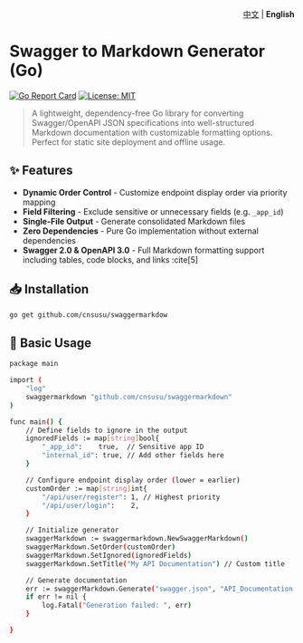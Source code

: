 ﻿<p align="right">
   <a href="./README.md">中文</a> | <strong>English</strong>
</p>

# Swagger to Markdown Generator (Go)
[![Go Report Card](https://goreportcard.com/badge/github.com/cnsusu/swaggermarkdown)](https://goreportcard.com/report/github.com/cnsusu/swaggermarkdown)
[![License: MIT](https://img.shields.io/badge/License-MIT-blue.svg)](https://opensource.org/licenses/MIT)

> A lightweight, dependency-free Go library for converting Swagger/OpenAPI JSON specifications into well-structured Markdown documentation with customizable formatting options. Perfect for static site deployment and offline usage.

## ✨ Features
- **Dynamic Order Control** - Customize endpoint display order via priority mapping
- **Field Filtering** - Exclude sensitive or unnecessary fields (e.g. `_app_id`)
- **Single-File Output** - Generate consolidated Markdown files
- **Zero Dependencies** - Pure Go implementation without external dependencies
- **Swagger 2.0 & OpenAPI 3.0** - Full Markdown formatting support including tables, code blocks, and links :cite[5]

## 📥 Installation
```bash
go get github.com/cnsusu/swaggermarkdow
```

## 🚀 Basic Usage
```bash
package main

import (
	"log"
	swaggermarkdown "github.com/cnsusu/swaggermarkdown"
)

func main() {
	// Define fields to ignore in the output
	ignoredFields := map[string]bool{
		"_app_id":    true,  // Sensitive app ID
		"internal_id": true, // Add other fields here
	}

	// Configure endpoint display order (lower = earlier)
	customOrder := map[string]int{
		"/api/user/register": 1, // Highest priority
		"/api/user/login":    2,
	}

	// Initialize generator
	swaggerMarkdown := swaggermarkdown.NewSwaggerMarkdown()
	swaggerMarkdown.SetOrder(customOrder)
	swaggerMarkdown.SetIgnored(ignoredFields)
	swaggerMarkdown.SetTitle("My API Documentation") // Custom title

	// Generate documentation
	err := swaggerMarkdown.Generate("swagger.json", "API_Documentation.md")
	if err != nil {
		log.Fatal("Generation failed: ", err)
	}

}
```

